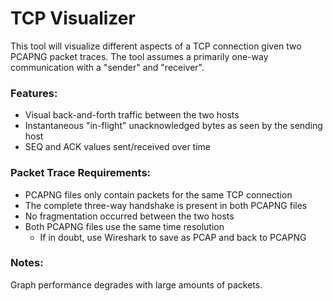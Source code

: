 # TCP Visualizer

This tool will visualize different aspects of a TCP connection given two PCAPNG packet traces.
The tool assumes a primarily one-way communication with a "sender" and "receiver".

### Features:
* Visual back-and-forth traffic between the two hosts
* Instantaneous "in-flight" unacknowledged bytes as seen by the sending host
* SEQ and ACK values sent/received over time

### Packet Trace Requirements:
* PCAPNG files only contain packets for the same TCP connection
* The complete three-way handshake is present in both PCAPNG files
* No fragmentation occurred between the two hosts
* Both PCAPNG files use the same time resolution
  * If in doubt, use Wireshark to save as PCAP and back to PCAPNG
  
### Notes:
Graph performance degrades with large amounts of packets.
